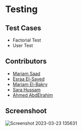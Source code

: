 <h1>Testing</h1>

<h2>Test Cases</h2>
<ul>
  <li>Factorial Test</li>
  <li>User Test</li>
</ul>

<h2>Contributors</h2>
<ul>
  <li><a href="https://github.com/MariamSMoustafa">Mariam Saad</a></li>
  <li><a href="https://github.com/Esraamohamed0">Esraa El-Sayed</a></li>
    <li><a href="https://github.com/MariamBakry">Mariam El-Bakry</a></li>
      <li><a href="https://github.com/Sarahussam77">Sara Hussam</a></li>
        <li><a href="https://github.com/ahmedabdelrahim123">Ahmed AbdElrahim</a>
</li>
</ul>

<h2>Screenshoot</h2>

![Screenshot 2023-03-23 135631](https://user-images.githubusercontent.com/99190135/227199085-317f7c18-fe3d-4c87-8f69-babf76a5f38c.png)





